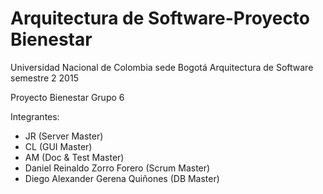 Arquitectura de Software-Proyecto Bienestar
====================
Universidad Nacional de Colombia sede Bogotá
Arquitectura de Software semestre 2 2015

Proyecto Bienestar Grupo 6

Integrantes:
 * JR 								   (Server Master)
 * CL 								   (GUI Master)
 * AM 								   (Doc & Test Master)
 * Daniel Reinaldo Zorro Forero        (Scrum Master)
 * Diego Alexander Gerena Quiñones     (DB Master)
